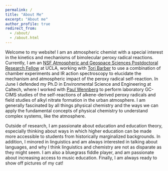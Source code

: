 ```yaml
---
permalink: /
title: "About Me"
excerpt: "About me"
author_profile: true
redirect_from: 
  - /about/
  - /about.html
---
```


Welcome to my website! I am an atmospheric chemist with a special interest in the kinetics and mechanisms of bimolecular peroxy radical reactions. Currently, I am an [NSF Atmospheric and Geospace Sciences Postdoctoral Research Fellow](https://new.nsf.gov/funding/opportunities/ags-prf-atmospheric-geospace-sciences-postdoctoral-research) at UCLA, working with [Tori Barber](https://www.dr-barber-phd.com/) to use a combination of chamber experiments and IR action spectroscopy to elucidate the mechanism and atmospheric impact of the peroxy radical self-reaction. In June I defended my Ph.D in Environmental Science and Engineering at Caltech, where I worked with [Paul Wennberg](https://wennberglab.caltech.edu/) to perform laboratory GC-CIMS studies of the self-reactions of alkene-derived peroxy radicals and field studies of alkyl nitrate formation in the urban atmosphere. I am generally fascinated by all things physical chemistry and the ways we can apply the fundamental concepts of physical chemistry to understand complex systems, like the atmosphere. 

Outside of research, I am passionate about education and education theory, especially thinking about ways in which higher education can be made more accessible to students from historically marginalized backgrounds. In addition, I minored in linguistics and am always interested in talking about languages, and why I think linguistics and chemistry are not as disparate as they might seem. I am also a bluegrass fiddle player, and am passionate about increasing access to music education. Finally, I am always ready to show off pictures of my cat!  

